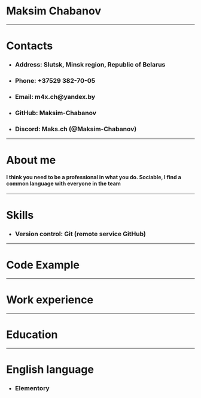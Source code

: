 # __Maksim Chabanov__
---
# __Contacts__
* ### __Address: Slutsk, Minsk region, Republic of Belarus__
* ### __Phone: +37529 382-70-05__  
* ### __Email: m4x.ch@yandex.by__ 
* ### __GitHub: Maksim-Chabanov__ 
* ### __Discord: Maks.ch (@Maksim-Chabanov)__
---
# __About me__
#### I think you need to be a professional in what you do. Sociable, I find a common language with everyone in the team
---
# __Skills__
* ### __Version control: Git (remote service GitHub)__
---
# __Code Example__
---

# __Work experience__

---
# __Education__ 

---
# __English language__
* ### __Elementory__ 
